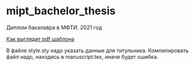 # mipt_bachelor_thesis
Диплом бакалавра в МФТИ. 2021 год

[Как выглядит pdf шаблона](https://github.com/YHx07/VKR-template/blob/main/VKR-template.pdf)

В файле style.sty надо указать данные для титульника. Компилировать файл надо, находясь в manuscript.tex, иначе будет ошибка. 
